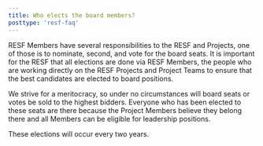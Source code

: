 ```yaml
---
title: Who elects the board members?
posttype: 'resf-faq'
---
```


RESF Members have several responsibilities to the RESF and Projects, one of those is to nominate, second, and vote for the board seats. It is important for the RESF that all elections are done via RESF Members, the people who are working directly on the RESF Projects and Project Teams to ensure that the best candidates are elected to board positions.

We strive for a meritocracy, so under no circumstances will board seats or votes be sold to the highest bidders. Everyone who has been elected to these seats are there because the Project Members believe they belong there and all Members can be eligible for leadership positions.

These elections will occur every two years.